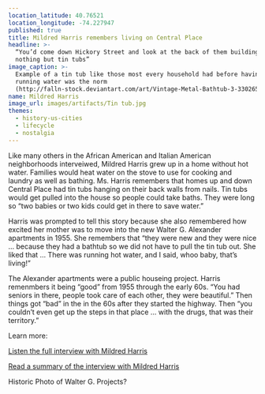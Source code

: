 ```yaml
---
location_latitude: 40.76521
location_longitude: -74.227947
published: true
title: Mildred Harris remembers living on Central Place
headline: >-
  “You’d come down Hickory Street and look at the back of them buildings and see
  nothing but tin tubs”
image_caption: >-
  Example of a tin tub like those most every household had before having hot
  running water was the norm
  (http://falln-stock.deviantart.com/art/Vintage-Metal-Bathtub-3-33026513) 
name: Mildred Harris
image_url: images/artifacts/Tin tub.jpg
themes:
  - history-us-cities
  - lifecycle
  - nostalgia
---
```

Like many others in the African American and Italian American neighborhoods interveiwed, Mildred Harris grew up in a home without hot water. Families would heat water on the stove to use for cooking and laundry as well as bathing. Ms. Harris remembers that homes up and down Central Place had tin tubs hanging on their back walls from nails. Tin tubs would get pulled into the house so people could take baths. They were long so “two babies or two kids could get in there to save water.” 

Harris was prompted to tell this story because she also remembered how excited her mother was to move into the new Walter G. Alexander apartments in 1955. She remembers that “they were new and they were nice … because they had a bathtub so we did not have to pull the tin tub out. She liked that … There was running hot water, and I said, whoo baby, that’s living!”

The Alexander apartments were a public houseing project. Harris remenmbers it being “good” from 1955 through  the early 60s. “You had seniors in there, people took care of each other, they were beautiful.” Then things got “bad” in the in the 60s after they started the highway. Then “you couldn’t even get up the steps in that place … with the drugs, that was their territory.”  

Learn more:  

[Listen the full interview with Mildred Harris](https://soundcloud.com/user-773139664/mildred-hicks-harris-interview-11-9-2015)  

[Read a summary of the interview with Mildred Harris](https://github.com/uofo/reverse-archaeology-content/raw/gh-pages/files/Mildred%20Hicks%20Harris%2011-9-2015%2C%20b.%201936.pdf)  

Historic Photo of Walter G. Projects?
